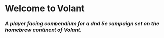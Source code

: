 # Welcome to Volant

### *A player facing compendium for a dnd 5e campaign set on the homebrew continent of Volant.*
